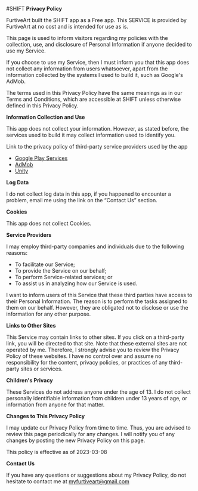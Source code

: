 #SHIFT
**Privacy Policy**

FurtiveArt built the SHIFT app as a Free app. This SERVICE is provided by FurtiveArt at no cost and is intended for use as is.

This page is used to inform visitors regarding my policies with the collection, use, and disclosure of Personal Information if anyone decided to use my Service.

If you choose to use my Service, then I must inform you that this app does not collect any information from users whatsoever, apart from the information collected by the systems I used to build it, such as Google's AdMob.

The terms used in this Privacy Policy have the same meanings as in our Terms and Conditions, which are accessible at SHIFT unless otherwise defined in this Privacy Policy.

**Information Collection and Use**

This app does not collect your information. However, as stated before, the services used to build it may collect information used to identify you.

Link to the privacy policy of third-party service providers used by the app

*   [Google Play Services](https://www.google.com/policies/privacy/)
*   [AdMob](https://support.google.com/admob/answer/6128543?hl=en)
*   [Unity](https://unity3d.com/legal/privacy-policy)

**Log Data**

I do not collect log data in this app, if you happened to encounter a problem, email me using the link on the “Contact Us” section.

**Cookies**

This app does not collect Cookies.

**Service Providers**

I may employ third-party companies and individuals due to the following reasons:

*   To facilitate our Service;
*   To provide the Service on our behalf;
*   To perform Service-related services; or
*   To assist us in analyzing how our Service is used.

I want to inform users of this Service that these third parties have access to their Personal Information. The reason is to perform the tasks assigned to them on our behalf. However, they are obligated not to disclose or use the information for any other purpose.

**Links to Other Sites**

This Service may contain links to other sites. If you click on a third-party link, you will be directed to that site. Note that these external sites are not operated by me. Therefore, I strongly advise you to review the Privacy Policy of these websites. I have no control over and assume no responsibility for the content, privacy policies, or practices of any third-party sites or services.

**Children's Privacy**

These Services do not address anyone under the age of 13. I do not collect personally identifiable information from children under 13 years of age, or information from anyone for that matter.

**Changes to This Privacy Policy**

I may update our Privacy Policy from time to time. Thus, you are advised to review this page periodically for any changes. I will notify you of any changes by posting the new Privacy Policy on this page.

This policy is effective as of 2023-03-08

**Contact Us**

If you have any questions or suggestions about my Privacy Policy, do not hesitate to contact me at myfurtiveart@gmail.com
